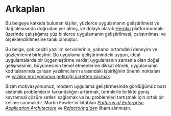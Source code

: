 Arkaplan
==========

Bu belgeye katkıda bulunan kişiler, yüzlerce uygulamanın geliştirilmesi ve dağıtılmasında doğrudan yer almış, ve dolaylı olarak <a href="http://www.heroku.com/" target="_blank">Heroku</a> platformundaki üzerinde çalıştığımız yüz binlerce uygulamanın geliştirilmesi, çalıştırılması ve ölçeklendirilmesine tanık olmuştur.

Bu belge, çok çeşitli yazılım servislerinin, yabancı ortamdaki deneyim ve gözlemlerini birleştirir.
Bu uygulama geliştirimindeki uygun, ideal uygulamalarda bir üçgenleştirme vardır; uygulamanın zamanla olan doğal gelişmesinin, büyümesinin temel etmenlerine dikkat etmek, uygulamanın kod tabanında çalışan yazılımcıların arasındaki işbirliğinin önemli noktaları ve <a href="http://blog.heroku.com/archives/2011/6/28/the_new_heroku_4_erosion_resistance_explicit_contracts/" target="_blank">yazılım erozyonunun getirdiği ücretten kaçmak</a>.

Bizim motivasyonumuz, modern uygulama geliştirmesinde gördüğümüz bazı sistemik problemlerin farkındalığını arttırmak, terimlerle birlikte geniş kavramsal çözüm setleri sağlamak ve bu problemleri tartışmak için ortak bir kelime sunmakdır. Martin Fowler'ın kitabları *<a href="https://books.google.com/books/about/about/Patterns_of_enterprise_application_archi.html?id=FyWZt5DdvFkC" target="_blank">Patterns of Enterprise Application Architecture</a>* ve *<a href="https://books.google.com/books/about/Refactoring.html?id=1MsETFPD3I0C" target="_blank">Refactoring'den</a>* ilham alınmıştır.
